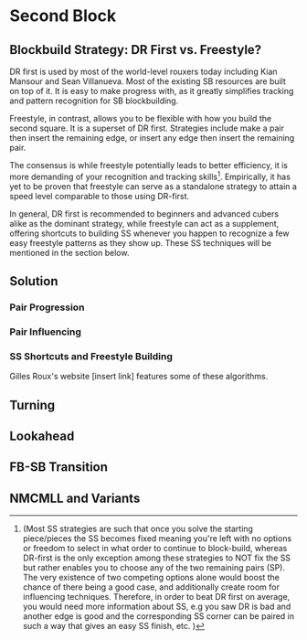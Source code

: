 # Second Block


## Blockbuild Strategy: DR First vs. Freestyle?

DR first is used by most of the world-level rouxers today including Kian Mansour and Sean Villanueva. Most of the existing SB resources are built on top of it. It is easy to make progress with, as it greatly simplifies tracking and pattern recognition for SB blockbuilding.

Freestyle, in contrast, allows you to be flexible with how you build the second square. It is a superset of DR first. Strategies include make a pair then insert the remaining edge, or insert any edge then insert the remaining pair.

The consensus is while freestyle potentially leads to better efficiency, it is more demanding of your recognition and tracking skills[^1]. Empirically,   it has yet to be proven that freestyle can serve as a standalone strategy to attain a speed level comparable to those using DR-first.

In general, DR first is recommended to beginners and advanced cubers alike as the dominant strategy, while freestyle can act as a supplement, offering shortcuts to building SS whenever you happen to recognize a few easy freestyle patterns as they show up. These SS techniques will be mentioned in the section below.



## Solution

### Pair Progression


### Pair Influencing

### SS Shortcuts and Freestyle Building

Gilles Roux's website [insert link] features some of these algorithms.


## Turning


## Lookahead


## FB-SB Transition


## NMCMLL and Variants

 [^1]: (Most SS strategies are such that once you solve the starting piece/pieces the SS becomes fixed meaning you're left with no options or freedom to select in what order to continue to block-build, whereas DR-first is the only exception among these strategies to NOT fix the SS but rather enables you to choose any of the two remaining pairs (SP). The very existence of two competing options alone would boost the chance of there being a good case, and additionally create room for influencing techniques. Therefore, in order to beat DR first on average, you would need more information about SS, e.g you saw DR is bad and another edge is good and the corresponding SS corner can be paired in such a way that gives an easy SS finish, etc. )